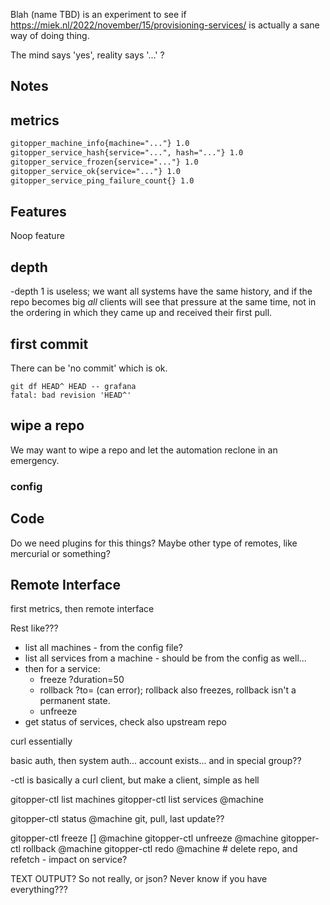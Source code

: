 Blah (name TBD) is an experiment to see if https://miek.nl/2022/november/15/provisioning-services/
is actually a sane way of doing thing.

The mind says 'yes', reality says '...' ?

## Notes

## metrics

~~~ txt
gitopper_machine_info{machine="..."} 1.0
gitopper_service_hash{service="...", hash="..."} 1.0
gitopper_service_frozen{service="..."} 1.0
gitopper_service_ok{service="..."} 1.0
gitopper_service_ping_failure_count{} 1.0
~~~

## Features

Noop feature

## depth

-depth 1 is useless;
we want all systems have the same history, and if the repo becomes big *all* clients will see that
pressure at the same time, not in the ordering in which they came up and received their first pull.

## first commit

There can be 'no commit' which is ok.

~~~
git df HEAD^ HEAD -- grafana
fatal: bad revision 'HEAD^'
~~~

## wipe a repo

We may want to wipe a repo and let the automation reclone in an emergency.

### config

## Code

Do we need plugins for this things? Maybe other type of remotes, like mercurial or something?

## Remote Interface

first metrics, then remote interface

Rest like???

- list all machines - from the config file?
- list all services from a machine - should be from the config as well...
- then for a service:
    * freeze ?duration=50
    * rollback ?to=<hash> (can error); rollback also freezes, rollback isn't a permanent state.
    * unfreeze
- get status of services, check also upstream repo

curl essentially

basic auth, then system auth... account exists... and in special group??

-ctl is basically a curl client, but make a client, simple as hell

gitopper-ctl list machines
gitopper-ctl list services @machine

gitopper-ctl status <service-name> @machine  git, pull, last update??

gitopper-ctl freeze <service-name> [<duration>] @machine
gitopper-ctl unfreeze <service-name> @machine
gitopper-ctl rollback <service-name> <hash> @machine
gitopper-ctl redo <service-name> @machine    # delete repo, and refetch - impact on service?

TEXT OUTPUT? So not really, or json? Never know if you have everything???
